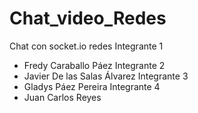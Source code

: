 # Chat_video_Redes
Chat con socket.io redes
Integrante 1
- Fredy Caraballo Páez
Integrante 2
- Javier De las Salas Álvarez
Integrante 3
- Gladys Páez Pereira
Integrante 4
- Juan Carlos Reyes
